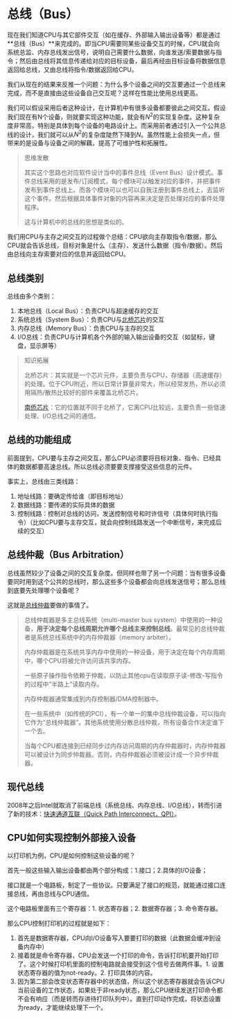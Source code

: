 # 总线（Bus）

现在我们知道CPU与其它部件交互（如在缓存、外部输入输出设备等）都是通过**总线（Bus）**来完成的。即当CPU需要同某些设备交互的时候，CPU就会向系统总监、内存总线发出信号，说明自己需要什么数据，向谁发送/索要数据与指令；然后由总线将其信息传递给对应的目标设备，最后再经由目标设备将数据信息返回给总线，又由总线将指令/数据返回给CPU。

我们从现在的结果来反推一个问题：为什么多个设备之间的交互要通过一个总线来完成，而不是直接由这些设备自己交互呢？这样在性能比使用总线更高。

我们可以假设采用后者这种设计，在计算机中有很多设备都要彼此之间交互。假设我们现在有N个设备，则就要实现这种功能，就会有$N^2$的实现复杂度。这种复杂度非常高，特别是具体到每个设备的电路设计上。而采用前者通过引入一个公共总线的设计，我们就可以从$N^2$的复杂度陡然下降到$N$。虽然性能上会损失一点，但带来的是设备与设备之间的解藕，提高了可维护性和拓展性。

> 思维发散
>
> 其实这个思路也对应软件设计当中的事件总线（Event Bus）设计模式。事件总线采用的是发布/订阅模式，每个模块可以触发对应的事件，并把事件发布到事件总线上。而各个模块可以也可以自我注册到事件总线上，去监听这个事件。然后根据具体事件对象的内容再来决定是否处理对应的事件处理程序。
>
> 这与计算机中的总线的思想是类似的。

我们用CPU与主存之间交互的过程做个总结：CPU欲向主存取指令/数据，那么CPU就会告诉总线，目标对象是什么（主存）、发送什么数据（指令/数据）。然后由总线向主存索要对应的信息并返回给CPU。

## 总线类别

总线由多个类别：

1. 本地总线（Local Bus）：负责CPU与超速缓存的交互
2. 系统总线（System Bus）：负责CPU与[北桥芯片](https://baike.baidu.com/item/%E5%8C%97%E6%A1%A5/9036718?fromtitle=%E5%8C%97%E6%A1%A5%E8%8A%AF%E7%89%87&fromid=151758)的交互
3. 内存总线（Memory Bus）：负责CPU与主存的交互
4. I/O总线：负责CPU与计算机各个外部的输入输出设备的交互（如鼠标，键盘，显示屏等）

> 知识拓展
>
> 北桥芯片：其实就是一个芯片元件，主要负责与CPU，存储器（高速缓存）的处理。位于CPU附近，所以日常计算量非常大，所以经常发热，所以必须用隔热/散热比较好的部件来覆盖北桥芯片。
>
> [南侨芯片](https://baike.baidu.com/item/%E5%8D%97%E6%A1%A5%E8%8A%AF%E7%89%87/329208?fromtitle=%E5%8D%97%E6%A1%A5&fromid=212130#3)：它的位置就不同于北桥了，它离CPU比较远，主要负责一些低速处理、I/O总线之间的通信。

## 总线的功能组成

前面提到，CPU要与主存之间交互，那么CPU必须要将目标对象、指令、已经具体的数据都要高速总线。所以总线必须要要支撑接受这些信息的元件。

事实上，总线由三类线路：

1. 地址线路：要确定传给谁（即目标地址）
2. 数据线路：要传递的实际具体的数据
3. 控制线路：控制对总线的访问，发送控制信号和时许信号（具体何时执行指令）（比如CPU要与主存交互，就会向控制线路发送一个中断信号，来完成后续的交互）

## 总线仲裁（Bus Arbitration）

总线虽然较少了设备之间的交互复杂度。但同样也带了另一个问题：当有很多设备要同时用到这个公共的总线时，那么这些多个设备都会向总线发送信号；那么总线到底要先处理哪个设备呢？

这就是[总线仲裁](https://en.wikipedia.org/wiki/Arbiter_(electronics))要做的事情了。

> 总线仲裁器是多主总线系统（multi-master bus system）中使用的一种设备，**用于决定每个总线周期允许哪个总线主来控制总线**。最常见的总线仲裁者是系统总线系统中的内存仲裁器（memory arbiter）。
>
> 内存仲裁器是在系统共享内存中使用的一种设备，用于决定在每个内存周期中，哪个CPU将被允许访问该共享内存。
>
> 一些原子操作指令依赖于仲裁，以防止其他cpu在读取原子读-修改-写指令的过程中“半路上”读取内存。
>
> 内存仲裁器通常集成到内存控制器/DMA控制器中。
>
> 在一些系统中（如传统的PCI），有一个单一的集中总线仲裁设备，可以指向它作为“总线仲裁器”。其他系统使用分散总线仲裁，所有设备合作决定谁下一个去。
>
> 当每个CPU都连接到已经同步过内存访问周期的内存仲裁器时，内存仲裁器可以被设计为同步仲裁器。否则，内存仲裁器必须被设计成一个异步仲裁器。

## 现代总线

2008年之后Intel就取消了前端总线（系统总线、内存总线、I/O总线），转而引进了新的技术：[快速通道互联（Quick Path Interconnect，QPI）](https://en.wikipedia.org/wiki/Intel_QuickPath_Interconnect)。

## CPU如何实现控制外部接入设备

以打印机为例，CPU是如何控制这些设备的呢？

首先一般这些输入输出设备都由两个部分构成：1.接口；2.具体的I/O设备；

接口就是一个电路板，制定了一些协议。只要满足了接口的规范，就能通过接口连接总线，再由总线与CPU通信。

这个电路板里面有三个寄存器：1. 状态寄存器；2. 数据寄存器；3. 命令寄存器。

那么CPU控制打印机的过程就是如下：

1. 首先是数据寄存器，CPU向I/O设备写入要要打印的数据（此数据会缓冲到设备内存中）
2. 接着就是命令寄存器，CPU会发送一个打印的命令，告诉打印机要开始打印了。这个时候打印机里面的控制电路就会接受到这个信号去做两件事。1. 设置状态寄存器的值为not-ready。2. 打印具体的内容。
3. 因为第二部会改变状态寄存器中的状态值，所以这个状态寄存器就会告诉CPU当前设备的工作状态，如果处于非ready状态，那么CPU继续发送打印命令都不会有响应（而是转而存进待打印队列中）。直到打印动作完成，将状态设置为ready，才能继续处理下一个。